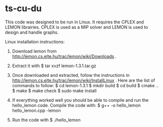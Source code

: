# ts-cu-du
This code was designed to be run in Linux.
It requires the CPLEX and LEMON librairies. CPLEX is used as a MIP solver and LEMON is used to design and handle graphs.

Linux installation instructions:

1. Download lemon from http://lemon.cs.elte.hu/trac/lemon/wiki/Downloads .

2. Extract it with
    $ tar xvzf lemon-1.3.1.tar.gz

3. Once downloaded and extracted, follow the instructions in http://lemon.cs.elte.hu/trac/lemon/wiki/InstallLinux . Here are the list of commands to follow:
    $ cd lemon-1.3.1
    $ mkdir build
    $ cd build
    $ cmake ..
    $ make
    $ make check
    $ sudo make install

3. If everything worked well you should be able to compile and run the hello_lemon code. Compile the code with:
    $ g++ -o hello_lemon hello_lemon.cpp -lemon

4. Run the code with
    $ ./hello_lemon
